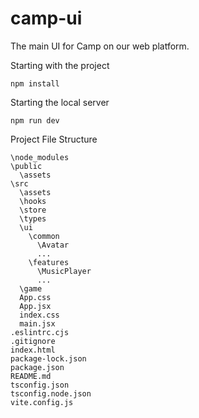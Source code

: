 # camp-ui
The main UI for Camp on our web platform. 


Starting with the project

`npm install`

Starting the local server 

`npm run dev`


Project File Structure 

```
\node_modules
\public
  \assets
\src
  \assets
  \hooks
  \store
  \types
  \ui
    \common
      \Avatar
      ...
    \features
      \MusicPlayer
      ...
  \game
  App.css
  App.jsx
  index.css
  main.jsx
.eslintrc.cjs
.gitignore
index.html
package-lock.json
package.json
README.md
tsconfig.json
tsconfig.node.json
vite.config.js

```
